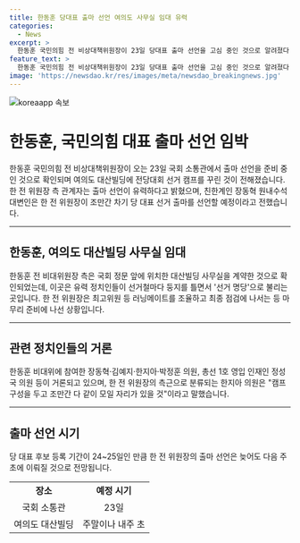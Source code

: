 ```yaml
---
title: 한동훈 당대표 출마 선언 여의도 사무실 임대 유력
categories:
  - News
excerpt: >
  한동훈 국민의힘 전 비상대책위원장이 23일 당대표 출마 선언을 고심 중인 것으로 알려졌다. 여의도 대산빌딩에 선거 캠프를 꾸린 것과 관련해, 한 전 위원장은 오는 23일 국회 소통관에서 출마 선언할 예정이라고 전했다. 친한계인 장동혁 등과 러닝메이트를 조율하고 있는 상황으로, 출마 선언은 다음 주 초에 이뤄질 것으로 전망된다.
feature_text: >
  한동훈 국민의힘 전 비상대책위원장이 23일 당대표 출마 선언을 고심 중인 것으로 알려졌다. 여의도 대산빌딩에 선거 캠프를 꾸린 것과 관련해, 한 전 위원장은 오는 23일 국회 소통관에서 출마 선언할 예정이라고 전했다. 친한계인 장동혁 등과 러닝메이트를 조율하고 있는 상황으로, 출마 선언은 다음 주 초에 이뤄질 것으로 전망된다.
image: 'https://newsdao.kr/res/images/meta/newsdao_breakingnews.jpg'
---
```


<p><img src="https://newsdao.kr/res/images/meta/newsdao_breakingnews.jpg" alt="koreaapp 속보" /></p>

<h1 data-ke-size="size32">한동훈, 국민의힘 대표 출마 선언 임박</h1>

<p data-ke-size="size16">한동훈 국민의힘 전 비상대책위원장이 오는 23일 국회 소통관에서 출마 선언을 준비 중인 것으로 확인되며 여의도 대산빌딩에 전당대회 선거 캠프를 꾸린 것이 전해졌습니다. 한 전 위원장 측 관계자는 출마 선언이 유력하다고 밝혔으며, 친한계인 장동혁 원내수석대변인은 한 전 위원장이 조만간 차기 당 대표 선거 출마를 선언할 예정이라고 전했습니다.</p>

<hr>

<h2 data-ke-size="size26">한동훈, 여의도 대산빌딩 사무실 임대</h2>

<p data-ke-size="size16">한동훈 전 비대위원장 측은 국회 정문 앞에 위치한 대산빌딩 사무실을 계약한 것으로 확인되었는데, 이곳은 유력 정치인들이 선거철마다 둥지를 틀면서 '선거 명당'으로 불리는 곳입니다. 한 전 위원장은 최고위원 등 러닝메이트를 조율하고 최종 점검에 나서는 등 마무리 준비에 나선 상황입니다.</p>

<hr>

<h2 data-ke-size="size26">관련 정치인들의 거론</h2>

<p data-ke-size="size16">한동훈 비대위에 참여한 장동혁·김예지·한지아·박정훈 의원, 총선 1호 영입 인재인 정성국 의원 등이 거론되고 있으며, 한 전 위원장의 측근으로 분류되는 한지아 의원은 "캠프 구성을 두고 조만간 다 같이 모일 자리가 있을 것"이라고 말했습니다.</p>

<hr>

<h2 data-ke-size="size26">출마 선언 시기</h2>

<p data-ke-size="size16">당 대표 후보 등록 기간이 24~25일인 만큼 한 전 위원장의 출마 선언은 늦어도 다음 주 초에 이뤄질 것으로 전망됩니다.</p>

<table>
  <tr>
    <td style="text-align: center; height: 17px;"><b>장소</b></td>
    <td style="text-align: center; height: 17px;"><b>예정 시기</b></td>
  </tr>
  <tr>
    <td style="text-align: center; height: 17px;">국회 소통관</td>
    <td style="text-align: center; height: 17px;">23일</td>
  </tr>
  <tr>
    <td style="text-align: center; height: 17px;">여의도 대산빌딩</td>
    <td style="text-align: center; height: 17px;">주말이나 내주 초</td>
  </tr>
</table>

<p data-ke-size="size16">&nbsp;</p>

